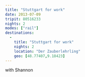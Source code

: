 ```yaml
---
title: "Stuttgart for work"
date: 2013-07-09
tripit: 80516233
nights: 2
modes: ["rail"]
destinations:
  -
    title: "Stuttgart for work"
    nights: 2
    location: "Der Zauberlehrling"
    geo: [48.77407,9.18423]
---
```


with Shannon
